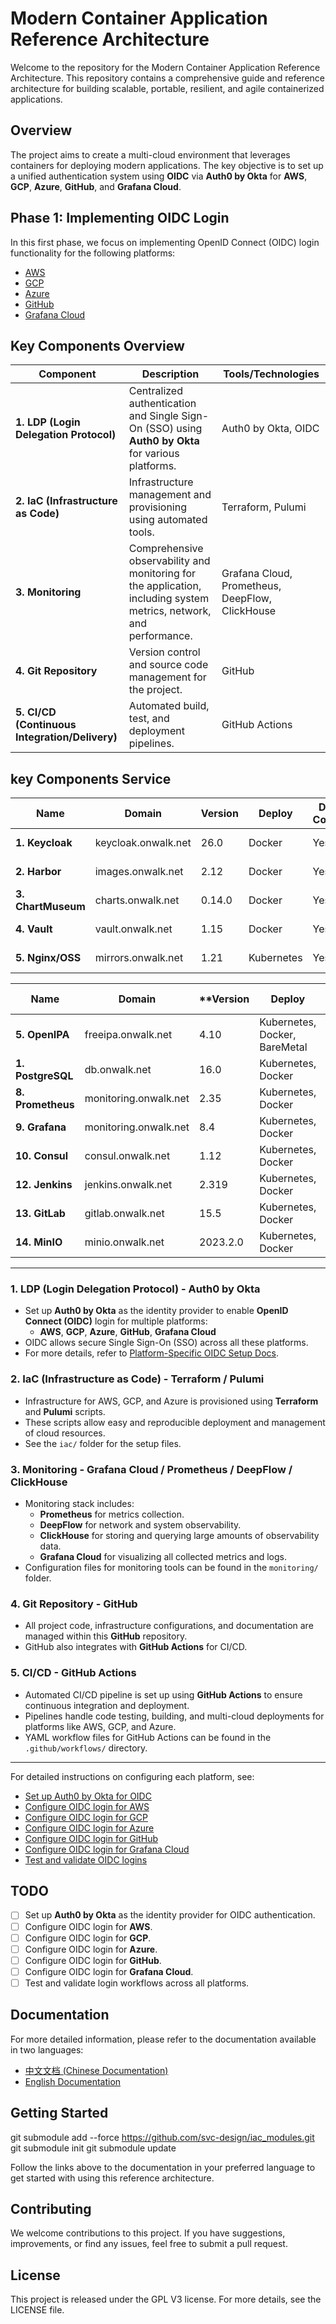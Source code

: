 # Modern Container Application Reference Architecture

Welcome to the repository for the Modern Container Application Reference Architecture. This repository contains a comprehensive guide and reference architecture for building scalable, portable, resilient, and agile containerized applications.

## Overview

The project aims to create a multi-cloud environment that leverages containers for deploying modern applications. The key objective is to set up a unified authentication system using **OIDC** via **Auth0 by Okta** for **AWS**, **GCP**, **Azure**, **GitHub**, and **Grafana Cloud**.

## Phase 1: Implementing OIDC Login

In this first phase, we focus on implementing OpenID Connect (OIDC) login functionality for the following platforms:
- [AWS](docs/aws-oidc-setup.md)
- [GCP](docs/gcp-oidc-setup.md)
- [Azure](docs/azure-oidc-setup.md)
- [GitHub](docs/github-oidc-setup.md)
- [Grafana Cloud](docs/grafana-oidc-setup.md)


## Key Components Overview

| **Component**                               | **Description**                                                                                                  | **Tools/Technologies**                       |
|---------------------------------------------|------------------------------------------------------------------------------------------------------------------|----------------------------------------------|
| **1. LDP (Login Delegation Protocol)**       | Centralized authentication and Single Sign-On (SSO) using **Auth0 by Okta** for various platforms.                | Auth0 by Okta, OIDC                          |
| **2. IaC (Infrastructure as Code)**          | Infrastructure management and provisioning using automated tools.                                                 | Terraform, Pulumi                            |
| **3. Monitoring**                            | Comprehensive observability and monitoring for the application, including system metrics, network, and performance.| Grafana Cloud, Prometheus, DeepFlow, ClickHouse |
| **4. Git Repository**                        | Version control and source code management for the project.                                                       | GitHub                                       |
| **5. CI/CD (Continuous Integration/Delivery)**| Automated build, test, and deployment pipelines.                                                                  | GitHub Actions                               |
## key Components Service

| **Name**            | **Domain**                     | **Version**           | **Deploy**                | **Docker Compose**      | **Chart**                  | **CI/CD**                 |
|-------------------|--------------------------------|-------------|-----------------------|---------------------|------------------------|-----------------------|
| **1. Keycloak**       | keycloak.onwalk.net            | 26.0        | Docker                | Yes                 | Yes                    | GitHub Actions        |
| **2. Harbor**         | images.onwalk.net              | 2.12        | Docker                | Yes                 | Yes                    | GitHub Actions        |
| **3. ChartMuseum**    | charts.onwalk.net              | 0.14.0      | Docker                | Yes                 | Yes                    | GitHub Actions        |
| **4. Vault**          | vault.onwalk.net               | 1.15        | Docker                | Yes                 | Yes                    | GitHub Actions        |
| **5. Nginx/OSS**      | mirrors.onwalk.net             | 1.21        | Kubernetes            | Yes                 | Yes                    | GitHub Actions        |

| **Name**            | **Domain**                           |   **Version   |      Deploy               |  Docker Compose** | **Chart**              | **CI/CD**             |
|-------------------|--------------------------------|-------------|---------------------------|---------------------|------------------------|-----------------------|
| **5. OpenIPA**        | freeipa.onwalk.net             | 4.10        | Kubernetes, Docker, BareMetal| Yes                | Yes                    | GitHub Actions        |
| **1. PostgreSQL**     | db.onwalk.net                  | 16.0        | Kubernetes, Docker         | Yes                 | Yes                    | GitHub Actions        |
| **8. Prometheus**     | monitoring.onwalk.net          | 2.35        | Kubernetes, Docker         | Yes                 | Yes                    | GitHub Actions        |
| **9. Grafana**        | monitoring.onwalk.net          | 8.4         | Kubernetes, Docker         | Yes                 | Yes                    | GitHub Actions        |
| **10. Consul**        | consul.onwalk.net              | 1.12        | Kubernetes, Docker         | Yes                 | Yes                    | GitHub Actions        |
| **12. Jenkins**       | jenkins.onwalk.net             | 2.319       | Kubernetes, Docker         | Yes                 | Yes                    | GitHub Actions        |
| **13. GitLab**        | gitlab.onwalk.net              | 15.5        | Kubernetes, Docker         | Yes                 | Yes                    | GitHub Actions        |
| **14. MinIO**         | minio.onwalk.net               | 2023.2.0    | Kubernetes, Docker         | Yes                 | Yes                    | GitHub Actions        |


---

### 1. **LDP (Login Delegation Protocol)** - **Auth0 by Okta**
   - Set up **Auth0 by Okta** as the identity provider to enable **OpenID Connect (OIDC)** login for multiple platforms:
     - **AWS**, **GCP**, **Azure**, **GitHub**, **Grafana Cloud**
   - OIDC allows secure Single Sign-On (SSO) across all these platforms.
   - For more details, refer to [Platform-Specific OIDC Setup Docs](./docs).

### 2. **IaC (Infrastructure as Code)** - **Terraform / Pulumi**
   - Infrastructure for AWS, GCP, and Azure is provisioned using **Terraform** and **Pulumi** scripts.
   - These scripts allow easy and reproducible deployment and management of cloud resources.
   - See the `iac/` folder for the setup files.

### 3. **Monitoring** - **Grafana Cloud / Prometheus / DeepFlow / ClickHouse**
   - Monitoring stack includes:
     - **Prometheus** for metrics collection.
     - **DeepFlow** for network and system observability.
     - **ClickHouse** for storing and querying large amounts of observability data.
     - **Grafana Cloud** for visualizing all collected metrics and logs.
   - Configuration files for monitoring tools can be found in the `monitoring/` folder.

### 4. **Git Repository** - **GitHub**
   - All project code, infrastructure configurations, and documentation are managed within this **GitHub** repository.
   - GitHub also integrates with **GitHub Actions** for CI/CD.

### 5. **CI/CD** - **GitHub Actions**
   - Automated CI/CD pipeline is set up using **GitHub Actions** to ensure continuous integration and deployment.
   - Pipelines handle code testing, building, and multi-cloud deployments for platforms like AWS, GCP, and Azure.
   - YAML workflow files for GitHub Actions can be found in the `.github/workflows/` directory.

---

For detailed instructions on configuring each platform, see:

- [Set up Auth0 by Okta for OIDC](./docs/auth0-oidc-setup.md)
- [Configure OIDC login for AWS](./docs/aws-oidc-setup.md)
- [Configure OIDC login for GCP](./docs/gcp-oidc-setup.md)
- [Configure OIDC login for Azure](./docs/azure-oidc-setup.md)
- [Configure OIDC login for GitHub](./docs/github-oidc-setup.md)
- [Configure OIDC login for Grafana Cloud](./docs/grafana-oidc-setup.md)
- [Test and validate OIDC logins](./docs/testing-oidc-logins.md)

## TODO

- [ ] Set up **Auth0 by Okta** as the identity provider for OIDC authentication.
- [ ] Configure OIDC login for **AWS**.
- [ ] Configure OIDC login for **GCP**.
- [ ] Configure OIDC login for **Azure**.
- [ ] Configure OIDC login for **GitHub**.
- [ ] Configure OIDC login for **Grafana Cloud**.
- [ ] Test and validate login workflows across all platforms.

## Documentation

For more detailed information, please refer to the documentation available in two languages:

- [中文文档 (Chinese Documentation)](docs/README_CN.md)
- [English Documentation](docs/README_EN.md)

## Getting Started

git submodule add --force https://github.com/svc-design/iac_modules.git
git submodule init
git submodule update

Follow the links above to the documentation in your preferred language to get started with using this reference architecture.

## Contributing

We welcome contributions to this project. If you have suggestions, improvements, or find any issues, feel free to submit a pull request.

## License

This project is released under the GPL V3 license. For more details, see the LICENSE file.
